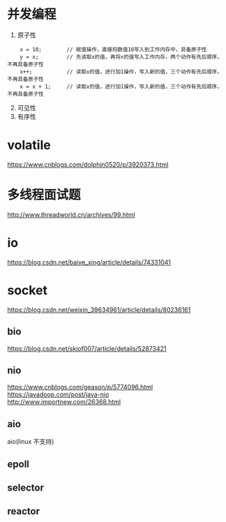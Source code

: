 # 并发编程
1. 原子性
```
    x = 10;        // 赋值操作，直接将数值10写入到工作内存中，具备原子性
    y = x;         // 先读取x的值，再将x的值写入工作内存，两个动作有先后顺序，不再具备原子性
    x++;           // 读取x的值，进行加1操作，写入新的值，三个动作有先后顺序，不再具备原子性
    x = x + 1;     // 读取x的值，进行加1操作，写入新的值，三个动作有先后顺序，不再具备原子性
```
2. 可见性
3. 有序性

# volatile
https://www.cnblogs.com/dolphin0520/p/3920373.html

# 多线程面试题
http://www.threadworld.cn/archives/99.html


# io
https://blog.csdn.net/baiye_xing/article/details/74331041

# socket
https://blog.csdn.net/weixin_39634961/article/details/80236161

## bio
https://blog.csdn.net/skiof007/article/details/52873421

## nio
https://www.cnblogs.com/geason/p/5774096.html  
https://javadoop.com/post/java-nio  
http://www.importnew.com/26368.html  

## aio
aio(linux 不支持)

## epoll

## selector

## reactor